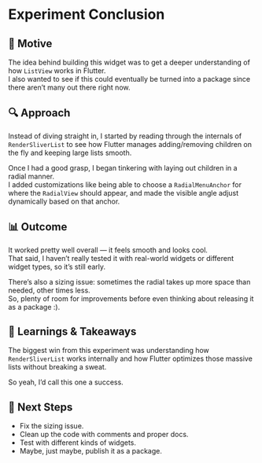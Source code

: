 # Experiment Conclusion

## 🎯 Motive

The idea behind building this widget was to get a deeper understanding of how `ListView` works in
Flutter.  
I also wanted to see if this could eventually be turned into a package since there aren’t many out
there right now.

## 🔍 Approach

Instead of diving straight in, I started by reading through the internals of `RenderSliverList` to
see
how Flutter manages adding/removing children on the fly and keeping large lists smooth.

Once I had a good grasp, I began tinkering with laying out children in a radial manner.  
I added customizations like being able to choose a `RadialMenuAnchor` for where the `RadialView`
should
appear, and made the visible angle adjust dynamically based on that anchor.

## 📊 Outcome

It worked pretty well overall — it feels smooth and looks cool.  
That said, I haven’t really tested it with real-world widgets or different widget types, so it’s
still early.

There’s also a sizing issue: sometimes the radial takes up more space than needed, other times
less.  
So, plenty of room for improvements before even thinking about releasing it as a package :).

## 🧠 Learnings & Takeaways

The biggest win from this experiment was understanding how `RenderSliverList` works internally and
how Flutter optimizes those massive lists without breaking a sweat.

So yeah, I’d call this one a success.

## 🔗 Next Steps

- Fix the sizing issue.
- Clean up the code with comments and proper docs.
- Test with different kinds of widgets.
- Maybe, just maybe, publish it as a package.
